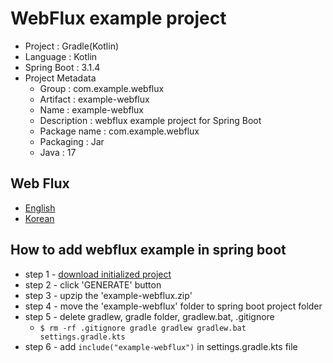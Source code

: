 # WebFlux example project
* Project : Gradle(Kotlin)
* Language : Kotlin
* Spring Boot : 3.1.4
* Project Metadata
    - Group : com.example.webflux
    - Artifact : example-webflux
    - Name : example-webflux
    - Description : webflux example project for Spring Boot
    - Package name : com.example.webflux
    - Packaging : Jar
    - Java : 17

## Web Flux
* [English](./md/StringWebFluxEN.md)
* [Korean](./md/StringWebFluxKO.md)

## How to add webflux example in spring boot
* step 1 - [download initialized project](https://start.spring.io/#!type=gradle-project-kotlin&language=kotlin&platformVersion=3.1.4&packaging=jar&jvmVersion=17&groupId=com.example.webflux&artifactId=example-webflux&name=example-webflux&description=WebFlux%20example%20project%20for%20Spring%20Boot&packageName=com.example.webflux&dependencies=webflux)
* step 2 - click 'GENERATE' button
* step 3 - upzip the 'example-webflux.zip'
* step 4 - move the 'example-webflux' folder to spring boot project folder
* step 5 - delete gradlew, gradle folder, gradlew.bat, .gitignore
    - <code>$ rm -rf .gitignore gradle gradlew gradlew.bat settings.gradle.kts</code>
* step 6 - add <code>include("example-webflux")</code> in settings.gradle.kts file